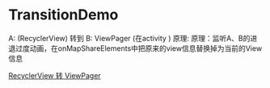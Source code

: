 # TransitionDemo
A: (RecyclerView) 转到 B: ViewPager (在activity )
原理: 原理：监听A、B的进退过度动画，在onMapShareElements中把原来的view信息替换掉为当前的View信息


[RecyclerView 转 ViewPager ](https://github.com/whh20092966/TransitionDemo/blob/master/img/share_element.png)
